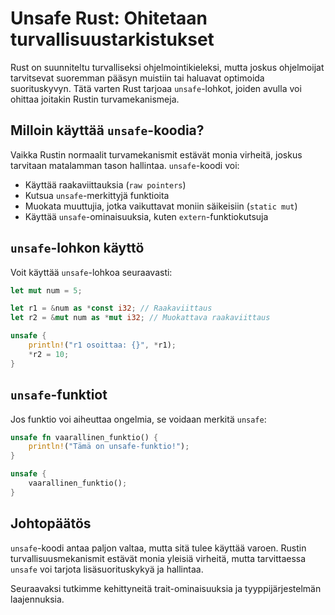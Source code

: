 # Unsafe Rust: Ohitetaan turvallisuustarkistukset

Rust on suunniteltu turvalliseksi ohjelmointikieleksi, mutta joskus ohjelmoijat tarvitsevat suoremman pääsyn muistiin tai haluavat optimoida suorituskyvyn. Tätä varten Rust tarjoaa `unsafe`-lohkot, joiden avulla voi ohittaa joitakin Rustin turvamekanismeja.

## Milloin käyttää `unsafe`-koodia?

Vaikka Rustin normaalit turvamekanismit estävät monia virheitä, joskus tarvitaan matalamman tason hallintaa. `unsafe`-koodi voi:

- Käyttää raakaviittauksia (`raw pointers`)
- Kutsua `unsafe`-merkittyjä funktioita
- Muokata muuttujia, jotka vaikuttavat moniin säikeisiin (`static mut`)
- Käyttää `unsafe`-ominaisuuksia, kuten `extern`-funktiokutsuja

## `unsafe`-lohkon käyttö

Voit käyttää `unsafe`-lohkoa seuraavasti:

```rust
let mut num = 5;

let r1 = &num as *const i32; // Raakaviittaus
let r2 = &mut num as *mut i32; // Muokattava raakaviittaus

unsafe {
    println!("r1 osoittaa: {}", *r1);
    *r2 = 10;
}
```

## `unsafe`-funktiot

Jos funktio voi aiheuttaa ongelmia, se voidaan merkitä `unsafe`:

```rust
unsafe fn vaarallinen_funktio() {
    println!("Tämä on unsafe-funktio!");
}

unsafe {
    vaarallinen_funktio();
}
```

## Johtopäätös

`unsafe`-koodi antaa paljon valtaa, mutta sitä tulee käyttää varoen. Rustin turvallisuusmekanismit estävät monia yleisiä virheitä, mutta tarvittaessa `unsafe` voi tarjota lisäsuorituskykyä ja hallintaa.

Seuraavaksi tutkimme kehittyneitä trait-ominaisuuksia ja tyyppijärjestelmän laajennuksia.
